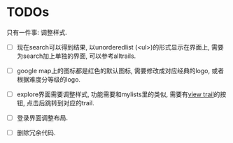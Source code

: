 # TODOs

只有一件事: 调整样式.

- [ ] 现在search可以得到结果, 以unorderedlist (&lt;ul>)的形式显示在界面上, 需要为search加上单独的界面, 可以参考alltrails.

- [ ] google map上的图标都是红色的默认图标, 需要修改成对应经典的logo, 或者根据难度分等级的logo.

- [ ] explore界面需要调整样式, 功能需要和mylists里的类似, 需要有<u>view trail</u>的按钮, 点击后跳转到对应的trail.

- [ ] 登录界面调整布局.
- [ ] 删除冗余代码.

